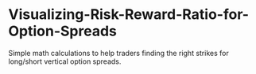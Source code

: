 # Visualizing-Risk-Reward-Ratio-for-Option-Spreads
Simple math calculations to help traders finding the right strikes for long/short vertical option spreads.
